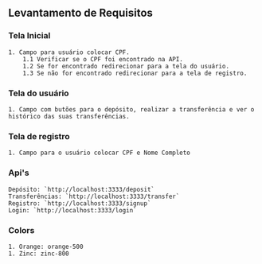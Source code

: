 ## Levantamento de Requisitos

### Tela Inicial

    1. Campo para usuário colocar CPF.
        1.1 Verificar se o CPF foi encontrado na API.
        1.2 Se for encontrado redirecionar para a tela do usuário.
        1.3 Se não for encontrado redirecionar para a tela de registro.

### Tela do usuário

    1. Campo com butões para o depósito, realizar a transferência e ver o histórico das suas transferências.

### Tela de registro

    1. Campo para o usuário colocar CPF e Nome Completo

### Api's

    Depósito: `http://localhost:3333/deposit`
    Transferências: `http://localhost:3333/transfer`
    Registro: `http://localhost:3333/signup`
    Login: `http://localhost:3333/login`

### Colors

    1. Orange: orange-500
    1. Zinc: zinc-800
